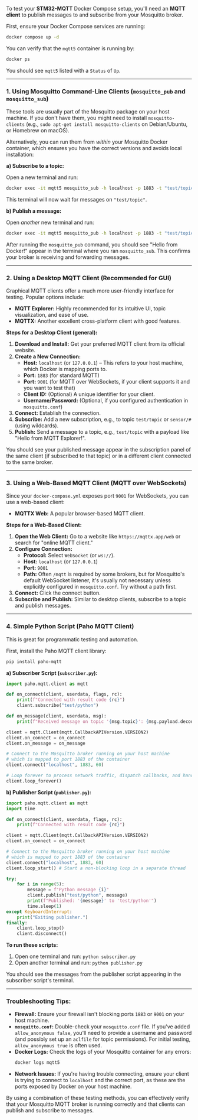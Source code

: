 To test your **STM32-MQTT** Docker Compose setup, you'll need an **MQTT client** to publish messages to and subscribe from your Mosquitto broker.

First, ensure your Docker Compose services are running:

```bash
docker compose up -d
```

You can verify that the `mqtt5` container is running by:

```bash
docker ps
```

You should see `mqtt5` listed with a `Status` of `Up`.

---

### 1. Using Mosquitto Command-Line Clients (`mosquitto_pub` and `mosquitto_sub`)

These tools are usually part of the Mosquitto package on your host machine. If you don't have them, you might need to install `mosquitto-clients` (e.g., `sudo apt-get install mosquitto-clients` on Debian/Ubuntu, or Homebrew on macOS).

Alternatively, you can run them from *within* your Mosquitto Docker container, which ensures you have the correct versions and avoids local installation:

**a) Subscribe to a topic:**

Open a new terminal and run:

```bash
docker exec -it mqtt5 mosquitto_sub -h localhost -p 1883 -t "test/topic" -q 1
```

This terminal will now wait for messages on `"test/topic"`.

**b) Publish a message:**

Open *another* new terminal and run:

```bash
docker exec -it mqtt5 mosquitto_pub -h localhost -p 1883 -t "test/topic" -m "Hello from Docker!" -q 1
```

After running the `mosquitto_pub` command, you should see "Hello from Docker!" appear in the terminal where you ran `mosquitto_sub`. This confirms your broker is receiving and forwarding messages.

---

### 2. Using a Desktop MQTT Client (Recommended for GUI)

Graphical MQTT clients offer a much more user-friendly interface for testing. Popular options include:

* **MQTT Explorer:** Highly recommended for its intuitive UI, topic visualization, and ease of use.
* **MQTTX:** Another excellent cross-platform client with good features.

**Steps for a Desktop Client (general):**

1.  **Download and Install:** Get your preferred MQTT client from its official website.
2.  **Create a New Connection:**
    * **Host:** `localhost` (or `127.0.0.1`) – This refers to your host machine, which Docker is mapping ports to.
    * **Port:** `1883` (for standard MQTT)
    * **Port:** `9001` (for MQTT over WebSockets, if your client supports it and you want to test that)
    * **Client ID:** (Optional) A unique identifier for your client.
    * **Username/Password:** (Optional, if you configured authentication in `mosquitto.conf`)
3.  **Connect:** Establish the connection.
4.  **Subscribe:** Add a new subscription, e.g., to topic `test/topic` or `sensor/#` (using wildcards).
5.  **Publish:** Send a message to a topic, e.g., `test/topic` with a payload like "Hello from MQTT Explorer!".

You should see your published message appear in the subscription panel of the same client (if subscribed to that topic) or in a different client connected to the same broker.

---

### 3. Using a Web-Based MQTT Client (MQTT over WebSockets)

Since your `docker-compose.yml` exposes port `9001` for WebSockets, you can use a web-based client:

* **MQTTX Web:** A popular browser-based MQTT client.

**Steps for a Web-Based Client:**

1.  **Open the Web Client:** Go to a website like `https://mqttx.app/web` or search for "online MQTT client."
2.  **Configure Connection:**
    * **Protocol:** Select `WebSocket` (or `ws://`).
    * **Host:** `localhost` (or `127.0.0.1`)
    * **Port:** `9001`
    * **Path:** Often `/mqtt` is required by some brokers, but for Mosquitto's default WebSocket listener, it's usually not necessary unless explicitly configured in `mosquitto.conf`. Try without a path first.
3.  **Connect:** Click the connect button.
4.  **Subscribe and Publish:** Similar to desktop clients, subscribe to a topic and publish messages.

---

### 4. Simple Python Script (Paho MQTT Client)

This is great for programmatic testing and automation.

First, install the Paho MQTT client library:

```bash
pip install paho-mqtt
```

**a) Subscriber Script (`subscriber.py`):**

```python
import paho.mqtt.client as mqtt

def on_connect(client, userdata, flags, rc):
    print(f"Connected with result code {rc}")
    client.subscribe("test/python")

def on_message(client, userdata, msg):
    print(f"Received message on topic '{msg.topic}': {msg.payload.decode()}")

client = mqtt.Client(mqtt.CallbackAPIVersion.VERSION2)
client.on_connect = on_connect
client.on_message = on_message

# Connect to the Mosquitto broker running on your host machine
# which is mapped to port 1883 of the container
client.connect("localhost", 1883, 60)

# Loop forever to process network traffic, dispatch callbacks, and handle reconnects
client.loop_forever()
```

**b) Publisher Script (`publisher.py`):**

```python
import paho.mqtt.client as mqtt
import time

def on_connect(client, userdata, flags, rc):
    print(f"Connected with result code {rc}")

client = mqtt.Client(mqtt.CallbackAPIVersion.VERSION2)
client.on_connect = on_connect

# Connect to the Mosquitto broker running on your host machine
# which is mapped to port 1883 of the container
client.connect("localhost", 1883, 60)
client.loop_start() # Start a non-blocking loop in a separate thread

try:
    for i in range(5):
        message = f"Python message {i}"
        client.publish("test/python", message)
        print(f"Published: '{message}' to 'test/python'")
        time.sleep(1)
except KeyboardInterrupt:
    print("Exiting publisher.")
finally:
    client.loop_stop()
    client.disconnect()
```

**To run these scripts:**

1.  Open one terminal and run: `python subscriber.py`
2.  Open another terminal and run: `python publisher.py`

You should see the messages from the publisher script appearing in the subscriber script's terminal.

---

### Troubleshooting Tips:

* **Firewall:** Ensure your firewall isn't blocking ports `1883` or `9001` on your host machine.
* **`mosquitto.conf`:** Double-check your `mosquitto.conf` file. If you've added `allow_anonymous false`, you'll need to provide a username and password (and possibly set up an `aclfile` for topic permissions). For initial testing, `allow_anonymous true` is often used.
* **Docker Logs:** Check the logs of your Mosquitto container for any errors:
    ```bash
    docker logs mqtt5
    ```
* **Network Issues:** If you're having trouble connecting, ensure your client is trying to connect to `localhost` and the correct port, as these are the ports exposed by Docker on your host machine.

By using a combination of these testing methods, you can effectively verify that your Mosquitto MQTT broker is running correctly and that clients can publish and subscribe to messages.
